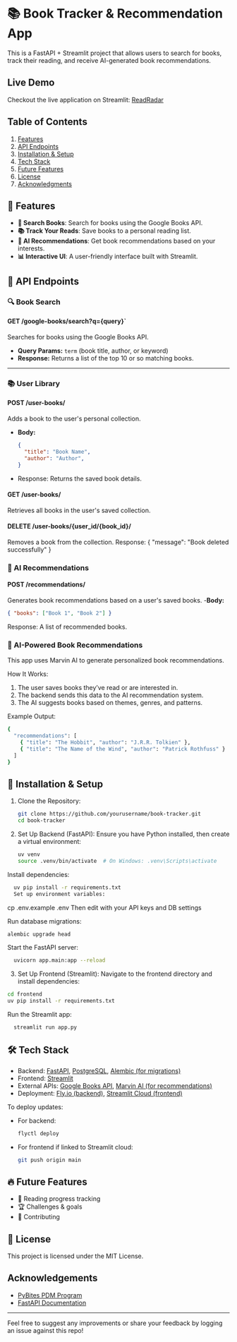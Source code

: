 # 📚 Book Tracker & Recommendation App

This is a FastAPI + Streamlit project that allows users to search for books, track their reading, and receive AI-generated book recommendations.

## Live Demo

Checkout the live application on Streamlit: [ReadRadar](https://booktracking-huv5uj2rm5ec4rqgbf6tgn.streamlit.app)

## Table of Contents
1. [Features](#features)
2. [API Endpoints](#API-Endpoints)
3. [Installation & Setup](#Installation-&-Setup)
4. [Tech Stack](#Tech-Stack)
5. [Future Features](#future-features)
6. [License](#license)
7. [Acknowledgments](#acknowledgments)

## 🚀 Features

- **📖 Search Books**: Search for books using the Google Books API.
- **📚 Track Your Reads**: Save books to a personal reading list.
- **🤖 AI Recommendations**: Get book recommendations based on your interests.
- **📊 Interactive UI**: A user-friendly interface built with Streamlit.


## 📡 API Endpoints

### 🔍 Book Search  
#### GET /google-books/search?q={query}`  
Searches for books using the Google Books API.  

- **Query Params:** `term` (book title, author, or keyword)  
- **Response:** Returns a list of the top 10 or so matching books.  

---

### 📚 User Library  

#### POST /user-books/
Adds a book to the user's personal collection.  

- **Body:**  
  ```json
  {
    "title": "Book Name",
    "author": "Author",
  }
- Response: Returns the saved book details.

####  GET /user-books/
Retrieves all books in the user's saved collection.

#### DELETE /user-books/{user_id/{book_id}/
Removes a book from the collection.
Response: { "message": "Book deleted successfully" }


### 🤖 AI Recommendations

#### POST /recommendations/
Generates book recommendations based on a user's saved books.
-**Body:**
  ```json
  { "books": ["Book 1", "Book 2"] }
  ```
Response: A list of recommended books.

### 🤖 AI-Powered Book Recommendations

This app uses Marvin AI to generate personalized book recommendations.

How It Works:
1. The user saves books they’ve read or are interested in.
2. The backend sends this data to the AI recommendation system.
3. The AI suggests books based on themes, genres, and patterns.

Example Output:
  ```bash
  {
    "recommendations": [
      { "title": "The Hobbit", "author": "J.R.R. Tolkien" },
      { "title": "The Name of the Wind", "author": "Patrick Rothfuss" }
    ]
  }
  ```

## 🎯 Installation & Setup

1. Clone the Repository:
   ```bash
   git clone https://github.com/yourusername/book-tracker.git
   cd book-tracker
   ```
2. Set Up Backend (FastAPI):
  Ensure you have Python installed, then create a virtual environment:
    ```bash
    uv venv
    source .venv/bin/activate  # On Windows: .venv\Scripts\activate
    ```
  Install dependencies:
  ```bash
    uv pip install -r requirements.txt
    Set up environment variables:
  ```

  cp .env.example .env  Then edit with your API keys and DB settings
  
  Run database migrations:
  ```bash
  alembic upgrade head
  ```
  Start the FastAPI server:
  ```bash
    uvicorn app.main:app --reload
  ```
3. Set Up Frontend (Streamlit):
  Navigate to the frontend directory and install dependencies:
  ```bash
  cd frontend
  uv pip install -r requirements.txt
  ```
  Run the Streamlit app:
  ```bash
    streamlit run app.py
  ```

    
## 🛠️ Tech Stack
- Backend: [FastAPI](https://fastapi.tiangolo.com), [PostgreSQL](https://www.postgresql.org), [Alembic (for migrations)](https://pypi.org/project/alembic/)
- Frontend: [Streamlit](https://streamlit.io)
- External APIs: [Google Books API](https://developers.google.com/books), [Marvin AI (for recommendations)](https://www.askmarvin.ai)
- Deployment: [Fly.io (backend)](https://fly.io), [Streamlit Cloud (frontend)](https://streamlit.io/cloud)
  
To deploy updates:
- For backend:
  ```bash
  flyctl deploy
  ```
- For frontend if linked to Streamlit cloud:
  ```bash
  git push origin main
  ```
  
## 🔥 Future Features

- 📅 Reading progress tracking
- 🏆 Challenges & goals
- 📝 Contributing


## 📄 License

This project is licensed under the MIT License.

## Acknowledgements

- [PyBites PDM Program](https://pybit.es/catalogue/the-pdm-program/)
- [FastAPI Documentation](https://fastapi.tiangolo.com)

---
Feel free to suggest any improvements or share your feedback by logging an issue against this repo!
